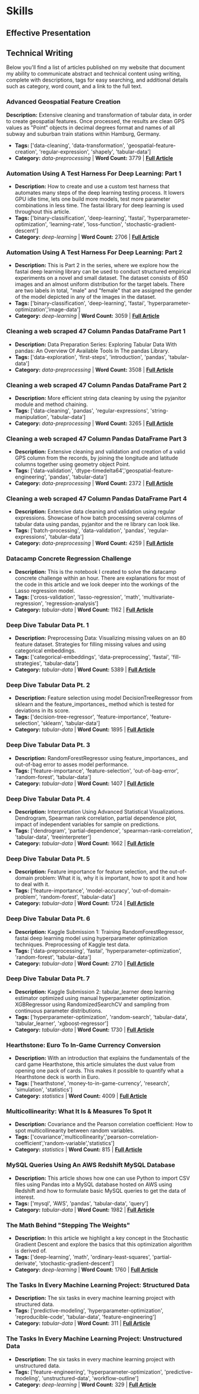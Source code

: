 # Skills <!-- TODO: Find fitting name for H1 heading -->

## Effective Presentation

## Technical Writing

Below you'll find a list of articles published on my website that document my
ability to communicate abstract and technical content using writing, complete
with descriptions, tags for easy searching, and additional details such as
category, word count, and a link to the full text.


### Advanced Geospatial Feature Creation

**Description:** Extensive cleaning and transformation of tabular data, in order to create geospatial features. Once processed, the results are clean GPS values as "Point" objects in decimal degrees format and names of all subway and suburban train stations within Hamburg, Germany.
- **Tags:** ['data-cleaning', 'data-transformation', 'geospatial-feature-creation', 'regular-expression', 'shapely', 'tabular-data']
- **Category:** _data-preprocessing_ | **Word Count:** 3779 | **[Full Article](https://deep-learning-mastery.com/projects/advanced-geospatial-feature-creation/)**

### Automation Using A Test Harness For Deep Learning: Part 1

- **Description:** How to create and use a custom test harness that automates many steps of the deep learning testing process. It lowers GPU idle time, lets one build more models, test more parameter combinations in less time. The fastai library for deep learning is used throughout this article.
- **Tags:** ['binary-classification', 'deep-learning', 'fastai', 'hyperparameter-optimization', 'learning-rate', 'loss-function', 'stochastic-gradient-descent']
- **Category:** _deep-learning_ | **Word Count:** 2706 | **[Full Article](https://deep-learning-mastery.com/projects/automation-using-a-test-harness-br-for-deep-learning-br-part-1/)**

### Automation Using A Test Harness For Deep Learning: Part 2

- **Description:** This is Part 2 in the series, where we explore how the fastai deep learning library can be used to conduct structured empirical experiments on a novel and small dataset. The dataset consists of 850 images and an almost uniform distribution for the target labels. There are two labels in total, "male" and "female" that are assigned the gender of the model depicted in any of the images in the dataset.
- **Tags:** ['binary-classification', 'deep-learning', 'fastai', 'hyperparameter-optimization','image-data']
- **Category:** _deep-learning_ | **Word Count:** 3059 | **[Full Article](https://deep-learning-mastery.com/projects/automation-using-a-test-harness-br-for-deep-learning-br-part-2/)**

### Cleaning a web scraped 47 Column Pandas DataFrame Part 1

- **Description:** Data Preparation Series: Exploring Tabular Data With pandas: An Overview Of Available Tools In The pandas Library.
- **Tags:** ['data-exploration', 'first-steps', 'introduction', 'pandas', 'tabular-data']
- **Category:** _data-preprocessing_ | **Word Count:** 3508 | **[Full Article](https://deep-learning-mastery.com/projects/cleaning-a-web-scraped-47-column-br-pandas-dataframe-br-part-1/)**

### Cleaning a web scraped 47 Column Pandas DataFrame Part 2

- **Description:** More efficient string data cleaning by using the pyjanitor module and method chaining.
- **Tags:** ['data-cleaning', 'pandas', 'regular-expressions', 'string-manipulation', 'tabular-data']
- **Category:** _data-preprocessing_ | **Word Count:** 3265 | **[Full Article](https://deep-learning-mastery.com/projects/cleaning-a-web-scraped-47-column-br-pandas-dataframe-br-part-2/)**

### Cleaning a web scraped 47 Column Pandas DataFrame Part 3

- **Description:** Extensive cleaning and validation and creation of a valid GPS column from the records, by joining the longitude and latitude columns together using geometry object Point.
- **Tags:** ['data-validation', 'dtype-timedelta64','geospatial-feature-engineering', 'pandas', 'tabular-data']
- **Category:** _data-preprocessing_ | **Word Count:** 2372 | **[Full Article](https://deep-learning-mastery.com/projects/cleaning-a-web-scraped-47-column-br-pandas-dataframe-br-part-3/)**

### Cleaning a web scraped 47 Column Pandas DataFrame Part 4

- **Description:** Extensive data cleaning and validation using regular expressions. Showcase of how batch processing several columns of tabular data using pandas, pyjanitor and the re library can look like.
- **Tags:** ['batch-processing', 'data-validation', 'pandas', 'regular-expressions', 'tabular-data']
- **Category:** _data-preprocessing_ | **Word Count:** 4259 | **[Full Article](https://deep-learning-mastery.com/projects/cleaning-a-web-scraped-47-column-br-pandas-dataframe-br-part-4/)**

### Datacamp Concrete Regression Challenge

- **Description:** This is the notebook I created to solve the datacamp concrete challenge within an hour. There are explanations for most of the code in this article and we look deeper into the workings of the Lasso regression model.
- **Tags:** ['cross-validation', 'lasso-regression', 'math', 'multivariate-regression', 'regression-analysis']
- **Category:** _tabular-data_ | **Word Count:** 1162 | **[Full Article](https://deep-learning-mastery.com/projects/datacamp-concrete-regression-challenge/)**

### Deep Dive Tabular Data Pt. 1

- **Description:** Preprocessing Data: Visualizing missing values on an 80 feature dataset. Strategies for filling missing values and using categorical embeddings.
- **Tags:** ['categorical-embeddings', 'data-preprocessing', 'fastai', 'fill-strategies', 'tabular-data']
- **Category:** _tabular-data_ | **Word Count:** 5389 | **[Full Article](https://deep-learning-mastery.com/projects/deep-dive-tabular-data-pt-1/)**

### Deep Dive Tabular Data Pt. 2

- **Description:** Feature selection using model DecisionTreeRegressor from sklearn and the feature_importances_ method which is tested for deviations in its score.
- **Tags:** ['decision-tree-regressor', 'feature-importance', 'feature-selection', 'sklearn', 'tabular-data']
- **Category:** _tabular-data_ | **Word Count:** 1895 | **[Full Article](https://deep-learning-mastery.com/projects/deep-dive-tabular-data-pt-2/)**

### Deep Dive Tabular Data Pt. 3

- **Description:** RandomForestRegressor using feature_importances_ and out-of-bag error to asses model performance.
- **Tags:** ['feature-importance', 'feature-selection', 'out-of-bag-error', 'random-forest', 'tabular-data']
- **Category:** _tabular-data_ | **Word Count:** 1407 | **[Full Article](https://deep-learning-mastery.com/projects/deep-dive-tabular-data-pt-3/)**

### Deep Dive Tabular Data Pt. 4

- **Description:** Interpretation Using Advanced Statistical Visualizations. Dendrogram, Spearman rank correlation, partial dependence plot, impact of independent variables for sample on predictions.
- **Tags:** ['dendrogram', 'partial-dependence', 'spearman-rank-correlation', 'tabular-data', 'treeinterpreter']
- **Category:** _tabular-data_ | **Word Count:** 1662 | **[Full Article](https://deep-learning-mastery.com/projects/deep-dive-tabular-data-pt-4/)**

### Deep Dive Tabular Data Pt. 5

- **Description:** Feature importance for feature selection, and the out-of-domain problem: What it is, why it is important, how to spot it and how to deal with it.
- **Tags:** ['feature-importance', 'model-accuracy', 'out-of-domain-problem', 'random-forest', 'tabular-data']
- **Category:** _tabular-data_ | **Word Count:** 1724 | **[Full Article](https://deep-learning-mastery.com/projects/deep-dive-tabular-data-pt-5/)**

### Deep Dive Tabular Data Pt. 6

- **Description:** Kaggle Submission 1: Training RandomForestRegressor, fastai deep learning model using hyperparameter optimization techniques. Preprocessing of Kaggle test data.
- **Tags:** ['data-preprocessing', 'fastai', 'hyperparameter-optimization', 'random-forest', 'tabular-data']
- **Category:** _tabular-data_ | **Word Count:** 2710 | **[Full Article](https://deep-learning-mastery.com/projects/deep-dive-tabular-data-pt-6/)**

### Deep Dive Tabular Data Pt. 7

- **Description:** Kaggle Submission 2: tabular_learner deep learning estimator optimized using manual hyperparameter optimization. XGBRegressor using RandomizedSearchCV and sampling from continuous parameter distributions.
- **Tags:** ['hyperparameter-optimization', 'random-search', 'tabular-data', 'tabular_learner', 'xgboost-regressor']
- **Category:** _tabular-data_ | **Word Count:** 1730 | **[Full Article](https://deep-learning-mastery.com/projects/deep-dive-tabular-data-pt-7/)**

### Hearthstone: Euro To In-Game Currency Conversion

- **Description:** With an introduction that explains the fundamentals of the card game Hearthstone, this article simulates the dust value from opening one pack of cards. This makes it possible to quantify what a Hearthstone deck is worth in Euro.
- **Tags:** ['hearthstone', 'money-to-in-game-currency', 'research', 'simulation', 'statistics']
- **Category:** _statistics_ | **Word Count:** 4009 | **[Full Article](https://deep-learning-mastery.com/projects/hearthstone-euro-to-in-game-currency-conversion/)**

### Multicollinearity: What It Is & Measures To Spot It

- **Description:** Covariance and the Pearson correlation coefficient: How to spot multicollinearity between random variables.
- **Tags:** ['covariance','multicollinearity','pearson-correlation-coefficient','random-variable','statistics']
- **Category:** _statistics_ | **Word Count:** 815 | **[Full Article](https://deep-learning-mastery.com/projects/multicolinearity-what-it-is-measures-to-spot-it/)**

### MySQL Queries Using An AWS Redshift MySQL Database

- **Description:** This article shows how one can use Python to import CSV files using Pandas into a MySQL database hosted on AWS using Redshift and how to formulate basic MySQL queries to get the data of interest.
- **Tags:** ['mysql', 'AWS', 'pandas', 'tabular-data', 'query']
- **Category:** _tabular-data_ | **Word Count:** 1982 | **[Full Article](https://deep-learning-mastery.com/projects/mysql-queries-using-an-aws-redshift-mysql-database/)**

### The Math Behind "Stepping The Weights"

- **Description:** In this article we highlight a key concept in the Stochastic Gradient Descent and explore the basics that this optimization algorithm is derived of.
- **Tags:** ['deep-learning', 'math', 'ordinary-least-squares', 'partial-derivate', 'stochastic-gradient-descent']
- **Category:** _deep-learning_ | **Word Count:** 1760 | **[Full Article](https://deep-learning-mastery.com/projects/the-math-behind-br-stepping-the-weights/)**

### The Tasks In Every Machine Learning Project: Structured Data

- **Description:** The six tasks in every machine learning project with structured data.
- **Tags:** ['predictive-modeling', 'hyperparameter-optimization', 'reproducible-code', 'tabular-data', 'feature-engineering']
- **Category:** _tabular-data_ | **Word Count:** 311 | **[Full Article](https://deep-learning-mastery.com/projects/the-tasks-in-every-machine-learning-project-br-tabular-data/)**

### The Tasks In Every Machine Learning Project: Unstructured Data

- **Description:** The six tasks in every machine learning project with unstructured data.
- **Tags:** ['feature-engineering', 'hyperparameter-optimization', 'predictive-modeling', 'unstructured-data', 'workflow-outline']
- **Category:** _deep-learning_ | **Word Count:** 329 | **[Full Article](https://deep-learning-mastery.com/projects/the-tasks-in-every-machine-learning-project-br-unstructured-data/)**


